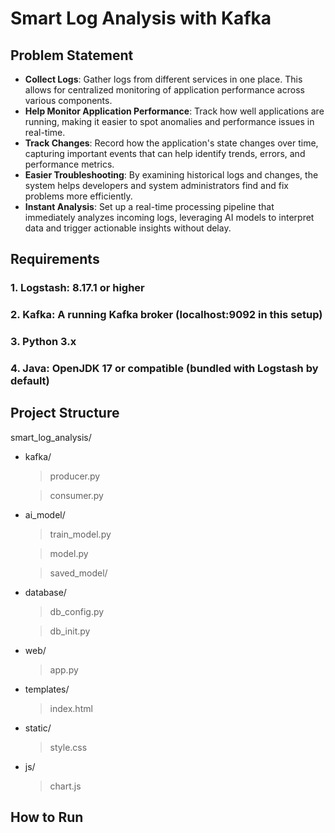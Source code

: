 # Smart Log Analysis with Kafka 

## Problem Statement

- **Collect Logs**: Gather logs from different services in one place. This allows for centralized monitoring of application performance across various components.
- **Help Monitor Application Performance**: Track how well applications are running, making it easier to spot anomalies and performance issues in real-time.
- **Track Changes**: Record how the application's state changes over time, capturing important events that can help identify trends, errors, and performance metrics.
- **Easier Troubleshooting**: By examining historical logs and changes, the system helps developers and system administrators find and fix problems more efficiently.
- **Instant Analysis**: Set up a real-time processing pipeline that immediately analyzes incoming logs, leveraging AI models to interpret data and trigger actionable insights without delay.

## Requirements

### 1. **Logstash**: 8.17.1 or higher

### 2. **Kafka**: A running Kafka broker (localhost:9092 in this setup)

### 3. **Python 3.x**

### 4. **Java**: OpenJDK 17 or compatible (bundled with Logstash by default)

## Project Structure
smart_log_analysis/

* kafka/
  > producer.py
  
  > consumer.py

* ai_model/
  > train_model.py
  
  > model.py
  
  > saved_model/

* database/
  > db_config.py
  
  > db_init.py

* web/
  > app.py

* templates/
  > index.html
  
* static/
  > style.css

* js/
  > chart.js

## How to Run 



